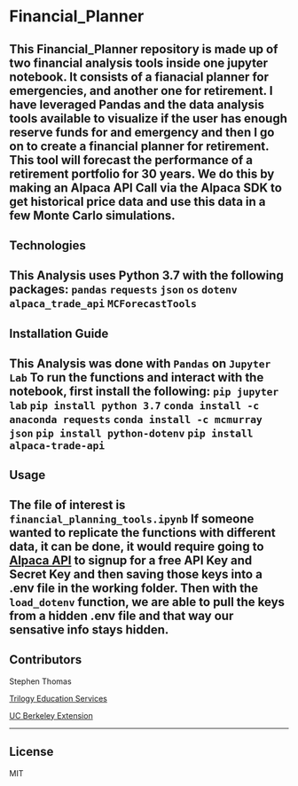 # Financial_Planner

This Financial_Planner repository is made up of two financial analysis tools inside one jupyter notebook. It consists of a fianacial planner for emergencies, and another one for retirement. I have leveraged Pandas and the data analysis tools available to visualize if the user has enough reserve funds for and emergency and then I go on to create a financial planner for retirement. This tool will forecast the performance of a retirement portfolio for 30 years. We do this by making an Alpaca API Call via the Alpaca SDK to get historical price data and use this data in a few Monte Carlo simulations.
---

## Technologies

This Analysis uses Python 3.7 with the following packages:
``` pandas ```
``` requests ```
``` json ```
``` os ```
``` dotenv ```
``` alpaca_trade_api ```
``` MCForecastTools ```
---

## Installation Guide

This Analysis was done with ``` Pandas ``` on ``` Jupyter Lab ```  To run the functions and interact with the notebook, first install the following:
``` pip jupyter lab ```
``` pip install python 3.7 ```
``` conda install -c anaconda requests ```
``` conda install -c mcmurray json ```
``` pip install python-dotenv ```
``` pip install alpaca-trade-api ```
---

## Usage

The file of interest is ``` financial_planning_tools.ipynb ```
If someone wanted to replicate the functions with different data, it can be done, it would require going to 
[Alpaca API](https://app.alpaca.markets/login) to signup for a free API Key and Secret Key and then saving those keys into a .env file in the working folder.
Then with the ``` load_dotenv ``` function, we are able to pull the keys from a hidden .env file and that way our sensative info stays hidden.
---

## Contributors

Stephen Thomas

[Trilogy Education Services](https://www.trilogyed.com/)

[UC Berkeley Extension ](https://extension.berkeley.edu/)


---
## License

MIT

